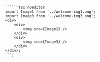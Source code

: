 ```tsx { "file": "./WelcomePage1.tsx" }

``````tsx noeditor
import Image1 from '../welcome-img1.png';
import Image3 from '../welcome-img3.png';
<div>
	<div>
		<img src={Image1} />
	</div>
	<div>
		<img src={Image3} />
	</div>
</div>;
```;

